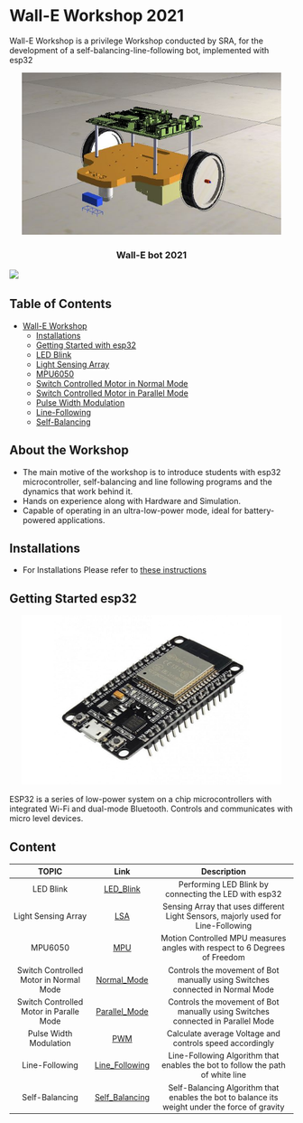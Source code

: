 # Wall-E Workshop 2021
Wall-E Workshop is a privilege Workshop conducted by SRA, for the development of a self-balancing-line-following bot, implemented with esp32

<p align="center">
  <img src="/documentation/images/wall_E_bot.JPG"  width="460"/>
  
  <h3 align="center"> Wall-E bot 2021</h3>
 </p>



![](/documentation/assets/3d_sideview.png)
## Table of Contents
- [Wall-E Workshop](#wall-e-workshop)
  - [Installations](#installations)
  - [Getting Started with esp32](#getting-started-with-esp-32)
  - [LED Blink](#led-blikn)
  - [Light Sensing Array](#light-sensing-array)
  - [MPU6050](#mpu6050)
  - [Switch Controlled Motor in Normal Mode](#switch-controlled-motor-in-normal-mode)
  - [Switch Controlled Motor in Parallel Mode](#switch-controlled-motor-in-parallel-mode)
  - [Pulse Width Modulation](#pulse-width-modulation)
  - [Line-Following ](#line-following)
  - [Self-Balancing](#self-balancing)
  
## About the Workshop
- The main motive of the workshop is to introduce students with esp32 microcontroller, self-balancing and line following programs and the dynamics that work behind it.
- Hands on experience along with Hardware and Simulation.
- Capable of operating in an ultra-low-power mode, ideal for battery-powered applications.
## Installations
- For Installations Please refer to [these instructions](/Installations.md)


## Getting Started esp32
<p align="center">
  <img width="460" height="300" src="documentation/images/esp32.jpeg">
</p>
ESP32 is a series of low-power system on a chip microcontrollers with integrated Wi-Fi and dual-mode Bluetooth. 
 Controls and communicates with micro level devices. 

 ## Content
| TOPIC |  Link  | Description |
|:----:|:-------:| :-----: |
|LED Blink| [LED_Blink](https://github.com/SRA-VJTI/Wall-E_v2.2-beta/blob/dev/1_led_blink/README.md) | Performing LED Blink by connecting the LED with esp32 |
|Light Sensing Array| [LSA](https://github.com/SRA-VJTI/Wall-E_v2.2-beta/blob/dev/2_LSA/README.md) | Sensing Array that uses different Light Sensors, majorly used for Line-Following |
|MPU6050 | [MPU](https://github.com/SRA-VJTI/Wall-E_v2.2-beta/blob/dev/3_MPU/README.md) | Motion Controlled MPU measures angles with respect to 6 Degrees of Freedom |
|Switch Controlled Motor in Normal Mode|[Normal_Mode](https://github.com/SRA-VJTI/Wall-E_v2.2-beta/blob/dev/4_switch_controlled_motor_normal/readme.md)| Controls the movement of Bot manually using Switches connected in Normal Mode|
|Switch Controlled Motor in Paralle Mode|[Parallel_Mode](https://github.com/SRA-VJTI/Wall-E_v2.2-beta/blob/dev/5_switch_controlled_motor_parallel/README.md)| Controls the movement of Bot manually using Switches connected in Parallel Mode|
|Pulse Width Modulation|[PWM](https://github.com/SRA-VJTI/Wall-E_v2.2-beta/blob/dev/6_PWM/README.md)| Calculate average Voltage and controls speed accordingly|
|Line-Following|[Line_Following](https://github.com/SRA-VJTI/Wall-E_v2.2-beta/tree/dev/7_line_following)| Line-Following Algorithm that enables the bot to follow the path of white line|
|Self-Balancing|[Self_Balancing](https://github.com/SRA-VJTI/Wall-E_v2.2-beta/blob/dev/8_self_balancing/README.md)|Self-Balancing Algorithm that enables the bot to balance its weight under the force of gravity|

 
 
